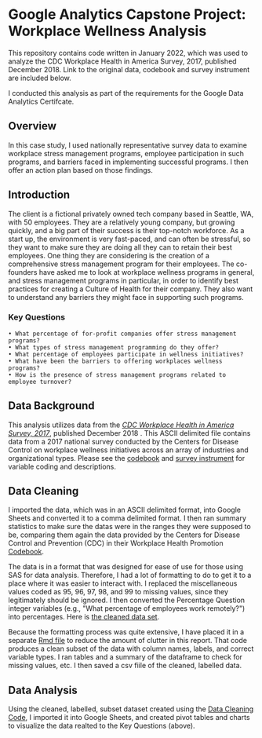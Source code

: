 # Google Analytics Capstone Project: Workplace Wellness Analysis
This repository contains code written in January 2022, which was used to analyze the CDC Workplace Health in America Survey, 2017, published December 2018. Link to the original data, codebook and survey instrument are included below.

I conducted this analysis as part of the requirements for the Google Data Analytics Certifcate.

## Overview
In this case study, I used nationally representative survey data to examine workplace stress management programs, employee participation in such programs, and barriers faced in implementing successful programs. I then offer an action plan based on those findings.

## Introduction
The client is a fictional privately owned tech company based in Seattle, WA, with 50 employees. They are a relatively young company, but growing quickly, and a big part of their success is their top-notch workforce. As a start up, the environment is very fast-paced, and can often be stressful, so they want to make sure they are doing all they can to retain their best employees. One thing they are considering is the creation of a comprehensive stress management program for their employees. The co-founders have asked me to look at workplace wellness programs in general, and stress management programs in particular, in order to identify best practices for creating a Culture of Health for their company. They also want to understand any barriers they might face in supporting such programs.

### Key Questions
    • What percentage of for-profit companies offer stress management programs?
    • What types of stress management programming do they offer?
    • What percentage of employees participate in wellness initiatives? 
    • What have been the barriers to offering workplaces wellness programs?
    • How is the presence of stress management programs related to employee turnover?

## Data Background

This analysis utilizes data from the [*CDC Workplace Health in America Survey, 2017*](https://www.cdc.gov/workplacehealthpromotion/survey/data.html), published December 2018
. This ASCII delimited file contains data from a 2017 national survey conducted by the Centers for Disease Control on workplace wellness initiatives across an array of industries and organizational types. Please see the [codebook](https://www.cdc.gov/workplacehealthpromotion/data-surveillance/docs/2017-WHA-Datafile-Codebook-508.pdf) and [survey instrument](https://www.cdc.gov/workplacehealthpromotion/data-surveillance/docs/2017-WHA-Survey-Instrument-508.pdf) for variable coding and descriptions.

## Data Cleaning

I imported the data, which was in an ASCII delimited format, into Google Sheets and converted it to a comma delimited format. I then ran summary statistics to make sure the datas were in the ranges they were supposed to be, comparing them again the data provided by the Centers for Disease Control and Prevention (CDC) in their Workplace Health Promotion [Codebook](https://www.cdc.gov/workplacehealthpromotion/data-surveillance/docs/2017-WHA-Datafile-Codebook-508.pdf). 

The data is in a format that was designed for ease of use for those using SAS for data analysis. Therefore, I had a lot of formatting to do to get it to a place where it was easier to interact with. I replaced the miscellaneous values coded as 95, 96, 97, 98, and 99 to missing values, since they legitimately should be ignored. I then converted the Percentage Question integer variables (e.g., "What percentage of employees work remotely?") into percentages. Here is [the cleaned data set](https://github.com/maryhakearns/Workplace_Wellness_Study/blob/fc1930afc9433eb7cced633b916f654ddaccac54/WHA_2017.csv).

Because the formatting process was quite extensive, I have placed it in a separate [Rmd file](https://github.com/maryhakearns/Workplace_Wellness_Study/blob/1f3fade34c4a256d0256fd79a16302ae6929d3e5/Workplace_Wellness_Data_Cleaning_Code.Rmd) to reduce the amount of clutter in this report. That code produces a clean subset of the data with column names, labels, and correct variable types. I ran tables and a summary of the dataframe to check for missing values, etc. I then saved a csv fiile of the cleaned, labelled data.

## Data Analysis

Using the cleaned, labelled, subset dataset created using the [Data Cleaning Code](https://github.com/maryhakearns/Workplace_Wellness_Study/blob/1f3fade34c4a256d0256fd79a16302ae6929d3e5/Workplace_Wellness_Data_Cleaning_Code.Rmd), I imported it into Google Sheets, and created pivot tables and charts to visualize the data realted to the Key Questions (above).
